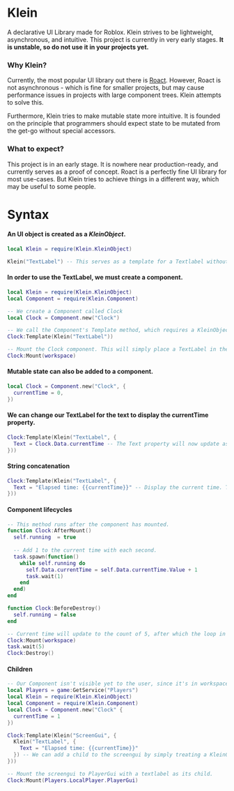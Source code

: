 # Klein
A declarative UI Library made for Roblox. Klein strives to be lightweight, asynchronous, and intuitive.
This project is currently in very early stages. **It is unstable, so do not use it in your projects yet.**

### Why Klein?
Currently, the most popular UI library out there is [Roact](https://roblox.github.io/roact/). However, Roact is not asynchronous - which is fine for smaller projects,
but may cause performance issues in projects with large component trees. Klein attempts to solve this.

Furthermore, Klein tries to make mutable state more intuitive. It is founded on the principle that programmers should expect state to be mutated from the get-go without special accessors.

### What to expect?
This project is in an early stage. It is nowhere near production-ready, and currently serves as a proof of concept.
Roact is a perfectly fine UI library for most use-cases. But Klein tries to achieve things in a different way, which may be useful to some people.


# Syntax
#### An UI object is created as a *KleinObject*.
```lua
local Klein = require(Klein.KleinObject)

Klein("TextLabel") -- This serves as a template for a Textlabel without any properties.
```
#### In order to use the TextLabel, we must create a component.
```lua
local Klein = require(Klein.KleinObject)
local Component = require(Klein.Component)

-- We create a Component called Clock
local Clock = Component.new("Clock")

-- We call the Component's Template method, which requires a KleinObject (such as the TextLabel).
Clock:Template(Klein("TextLabel"))

-- Mount the Clock component. This will simply place a TextLabel in the workspace.
Clock:Mount(workspace)
```
#### Mutable state can also be added to a component.
```lua
local Clock = Component.new("Clock", {
  currentTime = 0,
})
```
#### We can change our TextLabel for the text to display the currentTime property.
```lua
Clock:Template(Klein("TextLabel", {
  Text = Clock.Data.currentTime -- The Text property will now update asynchronously whenever currentTime updates.
}))
```
#### String concatenation
```lua
Clock:Template(Klein("TextLabel", {
  Text = "Elapsed time: {{currentTime}}" -- Display the current time. This approach may change significantly in the future.
}))
```
#### Component lifecycles
```lua
-- This method runs after the component has mounted.
function Clock:AfterMount()
  self.running  = true
  
  -- Add 1 to the current time with each second.
  task.spawn(function()
    while self.running do
      self.Data.currentTime = self.Data.currentTime.Value + 1
      task.wait(1)
    end
  end)
end

function Clock:BeforeDestroy()
  self.running = false
end

-- Current time will update to the count of 5, after which the loop in AfterMount ends.
Clock:Mount(workspace)
task.wait(5)
Clock:Destroy()
```
#### Children
```lua
-- Our Component isn't visible yet to the user, since it's in workspace. We must put it in a screenGui first.
local Players = game:GetService("Players")
local Klein = require(Klein.KleinObject)
local Component = require(Klein.Component)
local Clock = Component.new("Clock" {
  currentTime = 1
})

Clock:Template(Klein("ScreenGui", {
  Klein("TextLabel", {
    Text = "Elapsed time: {{currentTime}}"
  }) -- We can add a child to the screengui by simply treating a KleinObject as a property of the screengui.
}))

-- Mount the screengui to PlayerGui with a textlabel as its child.
Clock:Mount(Players.LocalPlayer.PlayerGui)
```
